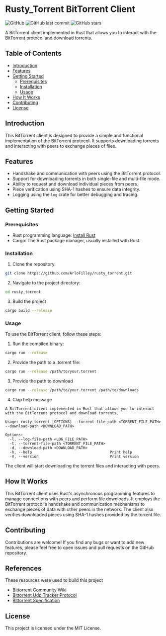 # Rusty_Torrent BitTorrent Client

![GitHub](https://img.shields.io/github/license/ArloFilley/rusty_torrent)
![GitHub last commit](https://img.shields.io/github/last-commit/ArloFilley/rusty_torrent)
![GitHub stars](https://img.shields.io/github/stars/ArloFilley/rusty_torrent?style=social)

A BitTorrent client implemented in Rust that allows you to interact with the BitTorrent protocol and download torrents.

## Table of Contents

- [Introduction](#introduction)
- [Features](#features)
- [Getting Started](#getting-started)
  - [Prerequisites](#prerequisites)
  - [Installation](#installation)
  - [Usage](#usage)
- [How It Works](#how-it-works)
- [Contributing](#contributing)
- [License](#license)

## Introduction

This BitTorrent client is designed to provide a simple and functional implementation of the BitTorrent protocol. It supports downloading torrents and interacting with peers to exchange pieces of files.

## Features

- Handshake and communication with peers using the BitTorrent protocol.
- Support for downloading torrents in both single-file and multi-file mode.
- Ability to request and download individual pieces from peers.
- Piece verification using SHA-1 hashes to ensure data integrity.
- Logging using the `log` crate for better debugging and tracing.

## Getting Started

### Prerequisites

- Rust programming language: [Install Rust](https://www.rust-lang.org/tools/install)
- Cargo: The Rust package manager, usually installed with Rust.

### Installation

1. Clone the repository:

```bash
git clone https://github.com/ArloFilley/rusty_torrent.git
```

2. Navigate to the project directory:

```bash
cd rusty_torrent
```

3. Build the project

```bash
cargo build --release
```

### Usage

To use the BitTorrent client, follow these steps:

1. Run the compiled binary:

```bash
cargo run --release
```

2. Provide the path to a .torrent file:

```bash
cargo run --release /path/to/your.torrent
```

3. Provide the path to download 
```bash
cargo run --release /path/to/your.torrent /path/to/downloads
```

4. Clap help message
```
A BitTorrent client implemented in Rust that allows you to interact with the BitTorrent protocol and download torrents.

Usage: rusty_torrent [OPTIONS] --torrent-file-path <TORRENT_FILE_PATH> --download-path <DOWNLOAD_PATH>

Options:
  -l, --log-file-path <LOG_FILE_PATH>          
  -t, --torrent-file-path <TORRENT_FILE_PATH>  
  -d, --download-path <DOWNLOAD_PATH>          
  -h, --help                                   Print help
  -V, --version                                Print version

```

The client will start downloading the torrent files and interacting with peers.

## How It Works

This BitTorrent client uses Rust's asynchronous programming features to manage connections with peers and perform file downloads. It employs the BitTorrent protocol's handshake and communication mechanisms to exchange pieces of data with other peers in the network. The client also verifies downloaded pieces using SHA-1 hashes provided by the torrent file.

## Contributing

Contributions are welcome! If you find any bugs or want to add new features, please feel free to open issues and pull requests on the GitHub repository.

## References

These resources were used to build this project
- [Bittorrent Community Wiki](https://wiki.theory.org/BitTorrentSpecification)
- [Bittorrent Udp Tracker Protocol](https://www.rasterbar.com/products/libtorrent/udp_tracker_protocol.html)
- [Bittorrent Specification](https://www.bittorrent.org/beps/bep_0003.html)

## License

This project is licensed under the MIT License.